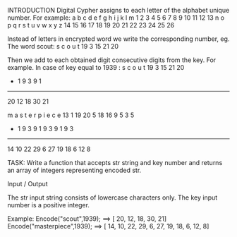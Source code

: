 INTRODUCTION
Digital Cypher assigns to each letter of the alphabet unique number. For example:
a  b  c  d  e  f  g  h  i  j  k  l  m
 1  2  3  4  5  6  7  8  9 10 11 12 13
 n  o  p  q  r  s  t  u  v  w  x  y  z
14 15 16 17 18 19 20 21 22 23 24 25 26

Instead of letters in encrypted word we write the corresponding number, eg. The word scout:
 s  c  o  u  t
19  3 15 21 20

Then we add to each obtained digit consecutive digits from the key. For example. In case of key equal to 1939 :
   s  c  o  u  t
  19  3 15 21 20
 + 1  9  3  9  1
 ---------------
  20 12 18 30 21


   m  a  s  t  e  r  p  i  e  c  e
  13  1 19 20  5 18 16  9  5  3  5
+  1  9  3  9  1  9  3  9  1  9  3
  --------------------------------
  14 10 22 29  6 27 19 18  6  12 8

TASK:
Write a function that accepts str string and key number and returns an array of integers representing encoded str.

Input / Output

The str input string consists of lowercase characters only.
The key input number is a positive integer.

Example:
Encode("scout",1939);  ==>  [ 20, 12, 18, 30, 21]
Encode("masterpiece",1939);  ==>  [ 14, 10, 22, 29, 6, 27, 19, 18, 6, 12, 8]
